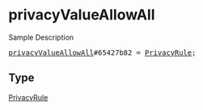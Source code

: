 # privacyValueAllowAll

Sample Description

<pre>
<a href="../constructor/privacyValueAllowAll.md">privacyValueAllowAll</a>#65427b82 = <a href="../type/PrivacyRule.md">PrivacyRule</a>;
</pre>

## Type

<a href="../type/PrivacyRule.md">PrivacyRule</a>
